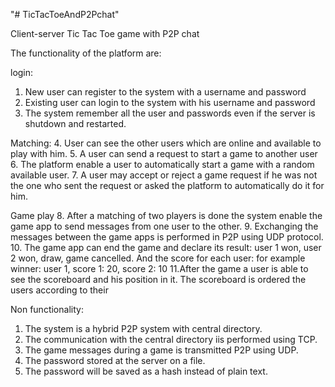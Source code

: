 "# TicTacToeAndP2Pchat" 

Client-server Tic Tac Toe game with P2P chat

The functionality of the platform are:

login:
1. New user can register to the system with a username and password
2. Existing user can login to the system with his username and password
3. The system remember all the user and passwords even if the
server is shutdown and restarted.

Matching:
4. User can see the other users which are online and available to play
with him.
5. A user can send a request to start a game to another user
6. The platform enable a user to automatically start a game with a
random available user.
7. A user may accept or reject a game request if he was not the one who
sent the request or asked the platform to automatically do it for him.

Game play
8. After a matching of two players is done the system enable the
game app to send messages from one user to the other.
9. Exchanging the messages between the game apps is performed in
P2P using UDP protocol.
10. The game app can end the game and declare its result: user 1 won,
user 2 won, draw, game cancelled. And the score for each user: for
example winner: user 1, score 1: 20, score 2: 10
11.After the game a user is able to see the scoreboard and his position in
it. The scoreboard is ordered the users according to their

Non functionality:
1. The system is a hybrid P2P system with central directory.
2. The communication with the central directory iis performed
using TCP.
3. The game messages during a game is transmitted P2P using
UDP.
4. The password stored at the server on a file.
5. The password will be saved as a hash instead of plain text.

